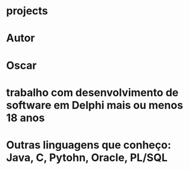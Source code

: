# projects

# Autor
# Oscar 
# trabalho com desenvolvimento de software em Delphi mais ou menos 18 anos
# Outras linguagens que conheço: Java, C, Pytohn, Oracle, PL/SQL

